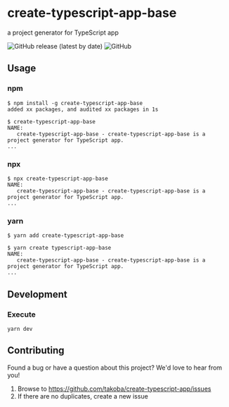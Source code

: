 # create-typescript-app-base
a project generator for TypeScript app

![GitHub release (latest by date)](https://img.shields.io:/github/v/release/takoba/create-typescript-app)
![GitHub](https://img.shields.io:/github/license/takoba/create-typescript-app)


## Usage

### npm
```console
$ npm install -g create-typescript-app-base
added xx packages, and audited xx packages in 1s

$ create-typescript-app-base
NAME:
   create-typescript-app-base - create-typescript-app-base is a project generator for TypeScript app.
...
```

### npx
```console
$ npx create-typescript-app-base
NAME:
   create-typescript-app-base - create-typescript-app-base is a project generator for TypeScript app.
...
```

### yarn
```console
$ yarn add create-typescript-app-base

$ yarn create typescript-app-base
NAME:
   create-typescript-app-base - create-typescript-app-base is a project generator for TypeScript app.
...
```


## Development

### Execute
```shell
yarn dev
```


## Contributing
Found a bug or have a question about this project? We'd love to hear from you!

1. Browse to https://github.com/takoba/create-typescript-app/issues
2. If there are no duplicates, create a new issue

